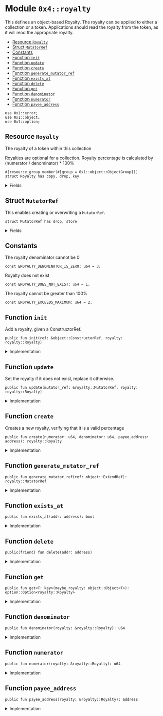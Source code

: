 
<a id="0x4_royalty"></a>

# Module `0x4::royalty`

This defines an object-based Royalty. The royalty can be applied to either a collection or a
token. Applications should read the royalty from the token, as it will read the appropriate
royalty.


-  [Resource `Royalty`](#0x4_royalty_Royalty)
-  [Struct `MutatorRef`](#0x4_royalty_MutatorRef)
-  [Constants](#@Constants_0)
-  [Function `init`](#0x4_royalty_init)
-  [Function `update`](#0x4_royalty_update)
-  [Function `create`](#0x4_royalty_create)
-  [Function `generate_mutator_ref`](#0x4_royalty_generate_mutator_ref)
-  [Function `exists_at`](#0x4_royalty_exists_at)
-  [Function `delete`](#0x4_royalty_delete)
-  [Function `get`](#0x4_royalty_get)
-  [Function `denominator`](#0x4_royalty_denominator)
-  [Function `numerator`](#0x4_royalty_numerator)
-  [Function `payee_address`](#0x4_royalty_payee_address)


<pre><code>use 0x1::error;
use 0x1::object;
use 0x1::option;
</code></pre>



<a id="0x4_royalty_Royalty"></a>

## Resource `Royalty`

The royalty of a token within this collection

Royalties are optional for a collection.  Royalty percentage is calculated
by (numerator / denominator) * 100%


<pre><code>&#35;[resource_group_member(&#35;[group &#61; 0x1::object::ObjectGroup])]
struct Royalty has copy, drop, key
</code></pre>



<details>
<summary>Fields</summary>


<dl>
<dt>
<code>numerator: u64</code>
</dt>
<dd>

</dd>
<dt>
<code>denominator: u64</code>
</dt>
<dd>

</dd>
<dt>
<code>payee_address: address</code>
</dt>
<dd>
 The recipient of royalty payments. See the <code>shared_account</code> for how to handle multiple
 creators.
</dd>
</dl>


</details>

<a id="0x4_royalty_MutatorRef"></a>

## Struct `MutatorRef`

This enables creating or overwriting a <code>MutatorRef</code>.


<pre><code>struct MutatorRef has drop, store
</code></pre>



<details>
<summary>Fields</summary>


<dl>
<dt>
<code>inner: object::ExtendRef</code>
</dt>
<dd>

</dd>
</dl>


</details>

<a id="@Constants_0"></a>

## Constants


<a id="0x4_royalty_EROYALTY_DENOMINATOR_IS_ZERO"></a>

The royalty denominator cannot be 0


<pre><code>const EROYALTY_DENOMINATOR_IS_ZERO: u64 &#61; 3;
</code></pre>



<a id="0x4_royalty_EROYALTY_DOES_NOT_EXIST"></a>

Royalty does not exist


<pre><code>const EROYALTY_DOES_NOT_EXIST: u64 &#61; 1;
</code></pre>



<a id="0x4_royalty_EROYALTY_EXCEEDS_MAXIMUM"></a>

The royalty cannot be greater than 100%


<pre><code>const EROYALTY_EXCEEDS_MAXIMUM: u64 &#61; 2;
</code></pre>



<a id="0x4_royalty_init"></a>

## Function `init`

Add a royalty, given a ConstructorRef.


<pre><code>public fun init(ref: &amp;object::ConstructorRef, royalty: royalty::Royalty)
</code></pre>



<details>
<summary>Implementation</summary>


<pre><code>public fun init(ref: &amp;ConstructorRef, royalty: Royalty) &#123;
    let signer &#61; object::generate_signer(ref);
    move_to(&amp;signer, royalty);
&#125;
</code></pre>



</details>

<a id="0x4_royalty_update"></a>

## Function `update`

Set the royalty if it does not exist, replace it otherwise.


<pre><code>public fun update(mutator_ref: &amp;royalty::MutatorRef, royalty: royalty::Royalty)
</code></pre>



<details>
<summary>Implementation</summary>


<pre><code>public fun update(mutator_ref: &amp;MutatorRef, royalty: Royalty) acquires Royalty &#123;
    let addr &#61; object::address_from_extend_ref(&amp;mutator_ref.inner);
    if (exists&lt;Royalty&gt;(addr)) &#123;
        move_from&lt;Royalty&gt;(addr);
    &#125;;

    let signer &#61; object::generate_signer_for_extending(&amp;mutator_ref.inner);
    move_to(&amp;signer, royalty);
&#125;
</code></pre>



</details>

<a id="0x4_royalty_create"></a>

## Function `create`

Creates a new royalty, verifying that it is a valid percentage


<pre><code>public fun create(numerator: u64, denominator: u64, payee_address: address): royalty::Royalty
</code></pre>



<details>
<summary>Implementation</summary>


<pre><code>public fun create(numerator: u64, denominator: u64, payee_address: address): Royalty &#123;
    assert!(denominator !&#61; 0, error::out_of_range(EROYALTY_DENOMINATOR_IS_ZERO));
    assert!(numerator &lt;&#61; denominator, error::out_of_range(EROYALTY_EXCEEDS_MAXIMUM));

    Royalty &#123; numerator, denominator, payee_address &#125;
&#125;
</code></pre>



</details>

<a id="0x4_royalty_generate_mutator_ref"></a>

## Function `generate_mutator_ref`



<pre><code>public fun generate_mutator_ref(ref: object::ExtendRef): royalty::MutatorRef
</code></pre>



<details>
<summary>Implementation</summary>


<pre><code>public fun generate_mutator_ref(ref: ExtendRef): MutatorRef &#123;
    MutatorRef &#123; inner: ref &#125;
&#125;
</code></pre>



</details>

<a id="0x4_royalty_exists_at"></a>

## Function `exists_at`



<pre><code>public fun exists_at(addr: address): bool
</code></pre>



<details>
<summary>Implementation</summary>


<pre><code>public fun exists_at(addr: address): bool &#123;
    exists&lt;Royalty&gt;(addr)
&#125;
</code></pre>



</details>

<a id="0x4_royalty_delete"></a>

## Function `delete`



<pre><code>public(friend) fun delete(addr: address)
</code></pre>



<details>
<summary>Implementation</summary>


<pre><code>public(friend) fun delete(addr: address) acquires Royalty &#123;
    assert!(exists&lt;Royalty&gt;(addr), error::not_found(EROYALTY_DOES_NOT_EXIST));
    move_from&lt;Royalty&gt;(addr);
&#125;
</code></pre>



</details>

<a id="0x4_royalty_get"></a>

## Function `get`



<pre><code>public fun get&lt;T: key&gt;(maybe_royalty: object::Object&lt;T&gt;): option::Option&lt;royalty::Royalty&gt;
</code></pre>



<details>
<summary>Implementation</summary>


<pre><code>public fun get&lt;T: key&gt;(maybe_royalty: Object&lt;T&gt;): Option&lt;Royalty&gt; acquires Royalty &#123;
    let obj_addr &#61; object::object_address(&amp;maybe_royalty);
    if (exists&lt;Royalty&gt;(obj_addr)) &#123;
        option::some(&#42;borrow_global&lt;Royalty&gt;(obj_addr))
    &#125; else &#123;
        option::none()
    &#125;
&#125;
</code></pre>



</details>

<a id="0x4_royalty_denominator"></a>

## Function `denominator`



<pre><code>public fun denominator(royalty: &amp;royalty::Royalty): u64
</code></pre>



<details>
<summary>Implementation</summary>


<pre><code>public fun denominator(royalty: &amp;Royalty): u64 &#123;
    royalty.denominator
&#125;
</code></pre>



</details>

<a id="0x4_royalty_numerator"></a>

## Function `numerator`



<pre><code>public fun numerator(royalty: &amp;royalty::Royalty): u64
</code></pre>



<details>
<summary>Implementation</summary>


<pre><code>public fun numerator(royalty: &amp;Royalty): u64 &#123;
    royalty.numerator
&#125;
</code></pre>



</details>

<a id="0x4_royalty_payee_address"></a>

## Function `payee_address`



<pre><code>public fun payee_address(royalty: &amp;royalty::Royalty): address
</code></pre>



<details>
<summary>Implementation</summary>


<pre><code>public fun payee_address(royalty: &amp;Royalty): address &#123;
    royalty.payee_address
&#125;
</code></pre>



</details>


[move-book]: https://aptos.dev/move/book/SUMMARY
